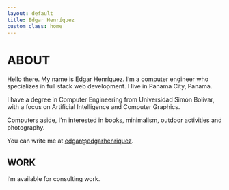 ```yaml
---
layout: default
title: Edgar Henríquez
custom_class: home
---
```


# ABOUT

Hello there. My name is Edgar Henríquez. I’m a computer engineer
who specializes in full stack web development. I live in Panama
City, Panama.

I have a degree in Computer Engineering from Universidad Simón Bolívar,
with a focus on Artificial Intelligence and Computer Graphics.

Computers aside, I’m interested in books, minimalism, outdoor activities
and photography.

You can write me at [edgar@edgarhenriquez][email].


## WORK

I’m available for consulting work.

[email]: mailto:edgar@edgarhenriquez.com
